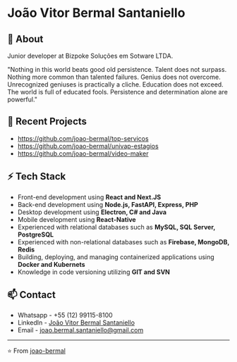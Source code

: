 # João Vitor Bermal Santaniello

## 🧐 About
Junior developer at Bizpoke Soluções em Sotware LTDA.

"Nothing in this world beats good old persistence. Talent does not surpass. Nothing more common than talented failures. Genius does not overcome. Unrecognized geniuses is practically a cliche. Education does not exceed. The world is full of educated fools. Persistence and determination alone are powerful."

## 🚀 Recent Projects

- https://github.com/joao-bermal/top-servicos
- https://github.com/joao-bermal/univap-estagios
- https://github.com/joao-bermal/video-maker

## ⚡ Tech Stack
- Front-end development using **React and Next.JS**
- Back-end development using **Node.js, FastAPI, Express, PHP**
- Desktop development using **Electron, C# and Java**
- Mobile development using **React-Native**
- Experienced with relational databases such as **MySQL, SQL Server, PostgreSQL**
- Experienced with non-relational databases such as **Firebase, MongoDB, Redis**
- Building, deploying, and managing containerized applications using **Docker and Kubernets**
- Knowledge in code versioning utilizing **GIT and SVN**

## 📫 Contact
- Whatsapp - +55 (12) 99115-8100
- LinkedIn - [João Vitor Bermal Santaniello](https://www.linkedin.com/in/joão-vitor-bermal-santaniello-709a2a1b2)
- Email - joao.bermal.santaniello@gmail.com

---
⭐️ From [joao-bermal](https://github.com/joao-bermal)

<!--
**joao-bermal/joao-bermal** is a ✨ _special_ ✨ repository because its `README.md` (this file) appears on your GitHub profile.

Here are some ideas to get you started:

- 🔭 I’m currently working on ...
- 🌱 I’m currently learning ...
- 👯 I’m looking to collaborate on ...
- 🤔 I’m looking for help with ...
- 💬 Ask me about ...
- 📫 How to reach me: ...
- 😄 Pronouns: ...
- ⚡ Fun fact: ...
-->
